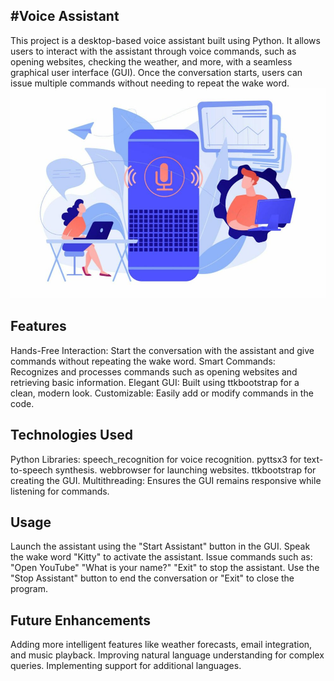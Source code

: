 #**Voice Assistant**
-------------------
This project is a desktop-based voice assistant built using Python. It allows users to interact with the assistant through voice commands, such as opening websites, checking the weather, and more, with a seamless graphical user interface (GUI). Once the conversation starts, users can issue multiple commands without needing to repeat the wake word.
![Screenshot (54)](Voice-Assistant.jpg)

**Features**
-------------------
Hands-Free Interaction: Start the conversation with the assistant and give commands without repeating the wake word.
Smart Commands: Recognizes and processes commands such as opening websites and retrieving basic information.
Elegant GUI: Built using ttkbootstrap for a clean, modern look.
Customizable: Easily add or modify commands in the code.

**Technologies Used**
-------------------
Python Libraries:
  speech_recognition for voice recognition.
  pyttsx3 for text-to-speech synthesis.
  webbrowser for launching websites.
  ttkbootstrap for creating the GUI.
Multithreading: Ensures the GUI remains responsive while listening for commands.

**Usage**
-------------------
Launch the assistant using the "Start Assistant" button in the GUI.
Speak the wake word "Kitty" to activate the assistant.
Issue commands such as:
"Open YouTube"
"What is your name?"
"Exit" to stop the assistant.
Use the "Stop Assistant" button to end the conversation or "Exit" to close the program.

**Future Enhancements**
-------------------
Adding more intelligent features like weather forecasts, email integration, and music playback.
Improving natural language understanding for complex queries.
Implementing support for additional languages.

